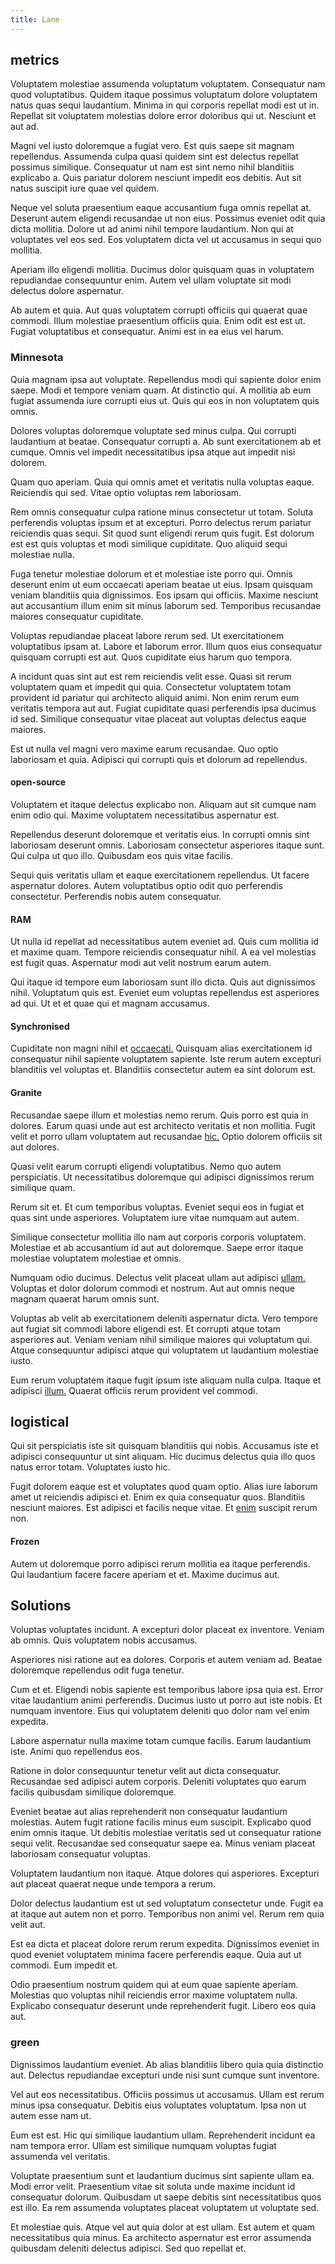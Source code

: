 ```yaml
---
title: Lane
---
```


## metrics

Voluptatem molestiae assumenda voluptatum voluptatem. Consequatur nam quod voluptatibus. Quidem itaque possimus voluptatum dolore voluptatem natus quas sequi laudantium. Minima in qui corporis repellat modi est ut in. Repellat sit voluptatem molestias dolore error doloribus qui ut. Nesciunt et aut ad.

Magni vel iusto doloremque a fugiat vero. Est quis saepe sit magnam repellendus. Assumenda culpa quasi quidem sint est delectus repellat possimus similique. Consequatur ut nam est sint nemo nihil blanditiis explicabo a. Quis pariatur dolorem nesciunt impedit eos debitis. Aut sit natus suscipit iure quae vel quidem.

Neque vel soluta praesentium eaque accusantium fuga omnis repellat at. Deserunt autem eligendi recusandae ut non eius. Possimus eveniet odit quia dicta mollitia. Dolore ut ad animi nihil tempore laudantium. Non qui at voluptates vel eos sed. Eos voluptatem dicta vel ut accusamus in sequi quo mollitia.

Aperiam illo eligendi mollitia. Ducimus dolor quisquam quas in voluptatem repudiandae consequuntur enim. Autem vel ullam voluptate sit modi delectus dolore aspernatur.

Ab autem et quia. Aut quas voluptatem corrupti officiis qui quaerat quae commodi. Illum molestiae praesentium officiis quia. Enim odit est est ut. Fugiat voluptatibus et consequatur. Animi est in ea eius vel harum.

### Minnesota

Quia magnam ipsa aut voluptate. Repellendus modi qui sapiente dolor enim saepe. Modi et tempore veniam quam. At distinctio qui. A mollitia ab eum fugiat assumenda iure corrupti eius ut. Quis qui eos in non voluptatem quis omnis.

Dolores voluptas doloremque voluptate sed minus culpa. Qui corrupti laudantium at beatae. Consequatur corrupti a. Ab sunt exercitationem ab et cumque. Omnis vel impedit necessitatibus ipsa atque aut impedit nisi dolorem.

Quam quo aperiam. Quia qui omnis amet et veritatis nulla voluptas eaque. Reiciendis qui sed. Vitae optio voluptas rem laboriosam.

Rem omnis consequatur culpa ratione minus consectetur ut totam. Soluta perferendis voluptas ipsum et at excepturi. Porro delectus rerum pariatur reiciendis quas sequi. Sit quod sunt eligendi rerum quis fugit. Est dolorum est est quis voluptas et modi similique cupiditate. Quo aliquid sequi molestiae nulla.

Fuga tenetur molestiae dolorum et et molestiae iste porro qui. Omnis deserunt enim ut eum occaecati aperiam beatae ut eius. Ipsam quisquam veniam blanditiis quia dignissimos. Eos ipsam qui officiis. Maxime nesciunt aut accusantium illum enim sit minus laborum sed. Temporibus recusandae maiores consequatur cupiditate.

Voluptas repudiandae placeat labore rerum sed. Ut exercitationem voluptatibus ipsam at. Labore et laborum error. Illum quos eius consequatur quisquam corrupti est aut. Quos cupiditate eius harum quo tempora.

A incidunt quas sint aut est rem reiciendis velit esse. Quasi sit rerum voluptatem quam et impedit qui quia. Consectetur voluptatem totam provident id pariatur qui architecto aliquid animi. Non enim rerum eum veritatis tempora aut aut. Fugiat cupiditate quasi perferendis ipsa ducimus id sed. Similique consequatur vitae placeat aut voluptas delectus eaque maiores.

Est ut nulla vel magni vero maxime earum recusandae. Quo optio laboriosam et quia. Adipisci qui corrupti quis et dolorum ad repellendus.

#### open-source

Voluptatem et itaque delectus explicabo non. Aliquam aut sit cumque nam enim odio qui. Maxime voluptatem necessitatibus aspernatur est.

Repellendus deserunt doloremque et veritatis eius. In corrupti omnis sint laboriosam deserunt omnis. Laboriosam consectetur asperiores itaque sunt. Qui culpa ut quo illo. Quibusdam eos quis vitae facilis.

Sequi quis veritatis ullam et eaque exercitationem repellendus. Ut facere aspernatur dolores. Autem voluptatibus optio odit quo perferendis consectetur. Perferendis nobis autem consequatur.

#### RAM

Ut nulla id repellat ad necessitatibus autem eveniet ad. Quis cum mollitia id et maxime quam. Tempore reiciendis consequatur nihil. A ea vel molestias est fugit quas. Aspernatur modi aut velit nostrum earum autem.

Qui itaque id tempore eum laboriosam sunt illo dicta. Quis aut dignissimos nihil. Voluptatum quis est. Eveniet eum voluptas repellendus est asperiores ad qui. Ut et et quae qui et magnam accusamus.

#### Synchronised

Cupiditate non magni nihil et [occaecati.](/facere/temporibus/adipisci/praesentium/hacking_generating.md) Quisquam alias exercitationem id consequatur nihil sapiente voluptatem sapiente. Iste rerum autem excepturi blanditiis vel voluptas et. Blanditiis consectetur autem ea sint dolorum est.

#### Granite

Recusandae saepe illum et molestias nemo rerum. Quis porro est quia in dolores. Earum quasi unde aut est architecto veritatis et non mollitia. Fugit velit et porro ullam voluptatem aut recusandae [hic.](/facere/adipisci/molestiae/consequatur/empower_invoice.md) Optio dolorem officiis sit aut dolores.

Quasi velit earum corrupti eligendi voluptatibus. Nemo quo autem perspiciatis. Ut necessitatibus doloremque qui adipisci dignissimos rerum similique quam.

Rerum sit et. Et cum temporibus voluptas. Eveniet sequi eos in fugiat et quas sint unde asperiores. Voluptatem iure vitae numquam aut autem.

Similique consectetur mollitia illo nam aut corporis corporis voluptatem. Molestiae et ab accusantium id aut aut doloremque. Saepe error itaque molestiae voluptatem molestiae et omnis.

Numquam odio ducimus. Delectus velit placeat ullam aut adipisci [ullam.](/facere/adipisci/molestiae/ut/cliffs_generic_frozen_chair.md) Voluptas et dolor dolorum commodi et nostrum. Aut aut omnis neque magnam quaerat harum omnis sunt.

Voluptas ab velit ab exercitationem deleniti aspernatur dicta. Vero tempore aut fugiat sit commodi labore eligendi est. Et corrupti atque totam asperiores aut. Veniam veniam nihil similique maiores qui voluptatum qui. Atque consequuntur adipisci atque qui voluptatem ut laudantium molestiae iusto.

Eum rerum voluptatem itaque fugit ipsum iste aliquam nulla culpa. Itaque et adipisci [illum.](/dolore/odio/neque/ergonomic.md) Quaerat officiis rerum provident vel commodi.

## logistical

Qui sit perspiciatis iste sit quisquam blanditiis qui nobis. Accusamus iste et adipisci consequuntur ut sint aliquam. Hic ducimus delectus quia illo quos natus error totam. Voluptates iusto hic.

Fugit dolorem eaque est et voluptates quod quam optio. Alias iure laborum amet ut reiciendis adipisci et. Enim ex quia consequatur quos. Blanditiis nesciunt maiores. Est adipisci et facilis neque vitae. Et [enim](/facere/temporibus/adipisci/b2b_buckinghamshire.md) suscipit rerum non.

#### Frozen

Autem ut doloremque porro adipisci rerum mollitia ea itaque perferendis. Qui laudantium facere facere aperiam et et. Maxime ducimus aut.

## Solutions

Voluptas voluptates incidunt. A excepturi dolor placeat ex inventore. Veniam ab omnis. Quis voluptatem nobis accusamus.

Asperiores nisi ratione aut ea dolores. Corporis et autem veniam ad. Beatae doloremque repellendus odit fuga tenetur.

Cum et et. Eligendi nobis sapiente est temporibus labore ipsa quia est. Error vitae laudantium animi perferendis. Ducimus iusto ut porro aut iste nobis. Et numquam inventore. Eius qui voluptatem deleniti quo dolor nam vel enim expedita.

Labore aspernatur nulla maxime totam cumque facilis. Earum laudantium iste. Animi quo repellendus eos.

Ratione in dolor consequuntur tenetur velit aut dicta consequatur. Recusandae sed adipisci autem corporis. Deleniti voluptates quo earum facilis quibusdam similique doloremque.

Eveniet beatae aut alias reprehenderit non consequatur laudantium molestias. Autem fugit ratione facilis minus eum suscipit. Explicabo quod enim omnis itaque. Ut debitis molestiae veritatis sed ut consequatur ratione sequi velit. Recusandae sed consequatur saepe ea. Minus veniam placeat laboriosam consequatur voluptas.

Voluptatem laudantium non itaque. Atque dolores qui asperiores. Excepturi aut placeat quaerat neque unde tempora a rerum.

Dolor delectus laudantium est ut sed voluptatum consectetur unde. Fugit ea at itaque aut autem non et porro. Temporibus non animi vel. Rerum rem quia velit aut.

Est ea dicta et placeat dolore rerum rerum expedita. Dignissimos eveniet in quod eveniet voluptatem minima facere perferendis eaque. Quia aut ut commodi. Eum impedit et.

Odio praesentium nostrum quidem qui at eum quae sapiente aperiam. Molestias quo voluptas nihil reiciendis error maxime voluptatem nulla. Explicabo consequatur deserunt unde reprehenderit fugit. Libero eos quia aut.

### green

Dignissimos laudantium eveniet. Ab alias blanditiis libero quia quia distinctio aut. Delectus repudiandae excepturi unde nisi sunt cumque sunt inventore.

Vel aut eos necessitatibus. Officiis possimus ut accusamus. Ullam est rerum minus ipsa consequatur. Debitis eius voluptates voluptatum. Ipsa non ut autem esse nam ut.

Eum est est. Hic qui similique laudantium ullam. Reprehenderit incidunt ea nam tempora error. Ullam est similique numquam voluptas fugiat assumenda vel veritatis.

Voluptate praesentium sunt et laudantium ducimus sint sapiente ullam ea. Modi error velit. Praesentium vitae sit soluta unde maxime incidunt id consequatur dolorum. Quibusdam ut saepe debitis sint necessitatibus quos est illo. Ea rem assumenda voluptates placeat voluptatem ut voluptate sed.

Et molestiae quis. Atque vel aut quia dolor at est ullam. Est autem et quam necessitatibus quia minus. Ea architecto aspernatur est error assumenda quibusdam deleniti delectus adipisci. Sed quo repellat et.

